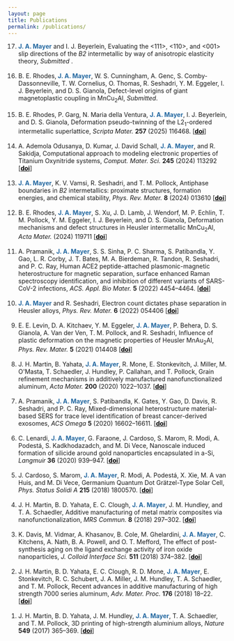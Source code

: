 ```yaml
---
layout: page
title: Publications
permalink: /publications/
---
```


<ol> 
  <li value="17"> <font color="2569A1"><b>J. A. Mayer</b></font> and  I. J. Beyerlein, Evaluating the &lt;111&gt;, &lt;110&gt;, and &lt;001&gt; slip directions of the <i> B2 </i> intermetallic by way of anisotropic elasticity theory, <i>Submitted </i>.
  </li>
  <br>

  <li value="16"> B. E. Rhodes,<font color="2569A1"><b> J. A. Mayer</b></font>, W. S. Cunningham, A. Genc, S. Comby-Dassonneville, T. W. Cornelius, O. Thomas, R. Seshadri, Y. M. Eggeler, I. J. Beyerlein, and D. S. Gianola, Defect-level origins of giant magnetoplastic coupling in MnCu<sub>2</sub>Al, <i>Submitted</i>.
  </li>
   <br>

<li value="15">B. E. Rhodes, P. Garg, N. Maria della Ventura, <font color="2569A1"><b>J. A. Mayer</b></font>, I. J. Beyerlein, and D. S. Gianola, Deformation pseudo-twinning of the L2<sub>1</sub>-ordered intermetallic superlattice, <i>Scripta Mater.</i> <b>257</b> (2025) 116468. [<a href="https://doi.org/10.1016/j.scriptamat.2024.116468" target="_black" style="color: #000000"><b>doi</b></a>]
  </li>
  <br>
 
   <li value="14">A. Ademola Odusanya, D. Kumar, J. David Schall, <font color="2569A1"><b>J. A. Mayer</b></font>, and R. Sakidja, Computational approach to modeling electronic properties of Titanium Oxynitride systems, <i>Comput. Mater. Sci.</i> <b>245</b> (2024) 113292 [<a href="https://doi.org/10.1016/j.commatsci.2024.113292" target="_blank" style="color: #000000"><b>doi</b></a>]
   </li>
   <br>

   <li value="13"> <font color="2569A1"><b>J. A. Mayer</b></font>, K. V. Vamsi, R. Seshadri, and T. M. Pollock, Antiphase boundaries in <i>B2</i> intermetallics: proximate structures, formation energies, and chemical stability, <i>Phys. Rev. Mater.</i> <b>8</b> (2024) 013610 [<a href="https://doi.org/10.1103/PhysRevMaterials.8.013610" target="_blank" style="color: #000000"><b>doi</b></a>]
   </li>
   <br>


  <li value="12">B. E. Rhodes, <font color="2569A1"><b>J. A. Mayer</b></font>, S. Xu, J. D. Lamb, J. Wendorf, M. P. Echlin, T. M. Pollock, Y. M. Eggeler, I. J. Beyerlein, and D. S. Gianola, Deformation mechanisms and defect structures in Heusler intermetallic MnCu<sub>2</sub>Al, <i>Acta Mater.</i> (2024) 119711 [<a href="https://doi.org/10.1016/j.actamat.2024.119711" target="_blank" style="color: #000000"><b>doi</b></a>]
   </li>
   <br> 
  
 <li value="11">A. Pramanik, <font color="2569A1"><b>J. A. Mayer</b></font>, S. S. Sinha, P. C. Sharma, S. Patibandla, Y. Gao, L. R. Corby, J. T. Bates, M. A. Bierdeman, R. Tandon, R. Seshadri, and P. C. Ray, Human ACE2 peptide-attached plasmonic-magnetic heterostructure for magnetic separation, surface enhanced Raman spectroscopy identification, and inhibition of different variants of SARS-CoV-2 infections, <i>ACS. Appl. Bio Mater.</i> <b>5</b> (2022) 4454–4464. [<a href="https://doi.org/10.1021/acsabm.2c00573" target="_blank" style="color: #000000"><b>doi</b></a>]
  </li>
   <br>

  <li value="10">
  <font color="2569A1"><b>J. A. Mayer</b></font> and R. Seshadri, Electron count dictates phase separation in Heusler alloys, <i>Phys. Rev. Mater.</i> <b>6</b> (2022) 054406 [<a href="https://doi.org/10.1103/PhysRevMaterials.6.054406" target="_blank" style="color: #000000"><b>doi</b></a>]
   </li>
   <br>

   <li value="9">
   E. E. Levin, D. A. Kitchaev, Y. M. Eggeler, <font color="2569A1"><b>J. A. Mayer</b></font>, P. Behera, D. S. Gianola, 
   A. Van der Ven, T. M. Pollock, and R. Seshadri, Influence of plastic deformation on the magnetic properties of Heusler MnAu<sub>2</sub>Al,
   <i>Phys. Rev. Mater.</i> <b>5</b> (2021) 014408 [<a href="https://doi.org/10.1103/PhysRevMaterials.5.014408" target="_blank" style="color: #000000"><b>doi</b></a>]
   </li>
   <br>

   <li value="8">
   J. H. Martin, B. Yahata, <font color="2569A1"><b>J. A. Mayer</b></font>, R. Mone, E. Stonkevitch, J. Miller, M. O'Masta, T. Schaedler, J. Hundley, P. Callahan, and T. Pollock,
   Grain refinement mechanisms in additively manufactured nanofunctionalized aluminum,  <i>Acta Mater.</i> <b>200</b> (2020) 1022–1037.
   [<a href="https://doi.org/10.1016/j.actamat.2020.09.043" target="_blank" style="color: #000000"><b>doi</b></a>]

   </li>
   <br>

   <li value="7">
     A. Pramanik, <font color="2569A1"><b>J. A. Mayer</b></font>, S. Patibandla, K. Gates, Y. Gao, D. Davis, R. Seshadri, and P. C. Ray, 
   Mixed-dimensional heterostructure material-based SERS for trace level identification of breast cancer-derived exosomes, <i>ACS Omega</i> <b>5</b> (2020) 16602–16611.
   [<a href="https://doi.org/10.1021/acsomega.0c01441" target="_blank" style="color: #000000"><b>doi</b></a>]
   </li>
   <br>

  <li value="6">
  C. Lenardi, <font color="2569A1"><b>J. A. Mayer</b></font>, G. Faraone, J. Cardoso, S. Marom, R. Modi, A. Podestá, S. Kadkhodazadch, and M. Di Vece,
  Nanoscale induced formation of silicide around gold nanoparticles encapsulated in a-Si, <i>Langmuir</i> <b>36</b> (2020) 939–947.
  [<a href="https://doi.org/10.1021/acs.langmuir.9b02993" target="_blank" style="color: #000000"><b>doi</b></a>]
  </li>
<br>		 
 <li value="5">
  J. Cardoso, S. Marom, <font color="2569A1"><b>J. A. Mayer</b></font>, R. Modi, A. Podestá, X. Xie, M. A van Huis, and M. Di Vece,
   Germanium Quantum Dot Grätzel-Type Solar Cell, <i>Phys. Status Solidi A</i> <b>215</b> (2018) 1800570.
   [<a href="https://doi.org/10.1002/pssa.201800570" target="_blank" style="color: #000000"><b>doi</b></a>]
  </li>
 <br>
  <li value="4">
   J. H. Martin, B. D. Yahata, E. C. Clough, <font color="2569A1"><b>J. A. Mayer</b></font>, J. M. Hundley, and T. A. Schaedler, 
   Additive manufacturing of metal matrix composites via nanofunctionalization, <i>MRS Commun.</i> <b>8</b> (2018) 297–302.
   [<a href="https://doi.org/10.1557/mrc.2018.95" target="_blank" style="color: #000000"><b>doi</b></a>]
   </li>
   <br>
   <li value="3">
   K. Davis, M. Vidmar, A. Khasanov, B. Cole, M. Ghelardini, <font color="2569A1"><b>J. A. Mayer</b></font>, C. Kitchens, A. Nath, B. A. Powell, and O. T. Mefford,
   The effect of post-synthesis aging on the ligand exchange activity of iron oxide nanoparticles, <i>J. Colloid Interface Sci.</i> <b>511</b> (2018) 374–382. 
   [<a href="https://doi.org/10.1016/j.jcis.2017.09.087" target="_blank" style="color: #000000"><b>doi</b></a>]
   </li>
   <br>
   <li value="2">
  J. H. Martin, B. D. Yahata, E. C. Clough, R. D. Mone, <font color="2569A1"><b>J. A. Mayer</b></font>, E. Stonkevitch, R. C. Schubert, J. A. Miller, J. M. Hundley, T. A. Schaedler, and T. M. Pollock,
Recent advances in additive manufacturing of high strength 7000 series aluminum, <i>Adv. Mater. Proc. </i> <b>176</b> (2018) 18–22. [<a href="https://static.asminternational.org/amp/201801/18/" target="_blank" style="color: #000000"><b>doi</b></a>]
 </li>
  <br>
   <li value="1">
   J. H. Martin, B. D. Yahata, J. M. Hundley, <font color="2569A1"><b>J. A. Mayer</b></font>, T. A. Schaedler, and T. M. Pollock, 
3D printing of high-strength aluminium alloys, <i>Nature</i> <b>549</b> (2017) 365–369. 
[<a href="https://doi.org/10.1038/nature23894" target="_blank" style="color: #000000"><b>doi</b></a>]
   </li>
   </ol>

